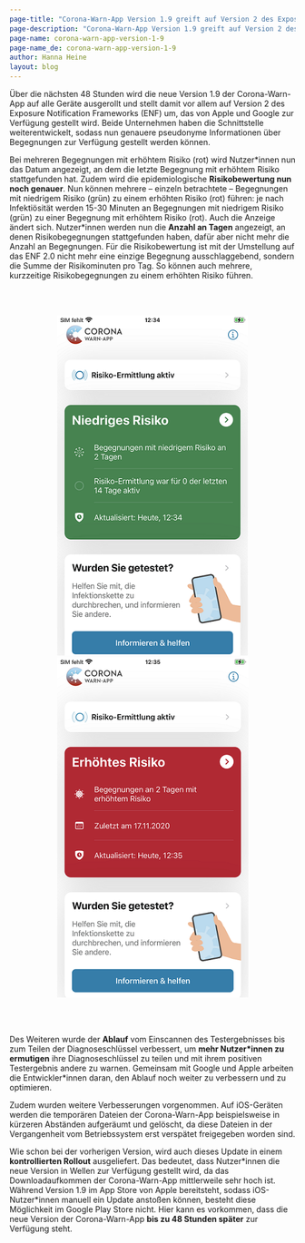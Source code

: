 ```yaml
---
page-title: "Corona-Warn-App Version 1.9 greift auf Version 2 des Exposure Notification Framework zurück"
page-description: "Corona-Warn-App Version 1.9 greift auf Version 2 des Exposure Notification Framework zurück"
page-name: corona-warn-app-version-1-9
page-name_de: corona-warn-app-version-1-9
author: Hanna Heine
layout: blog
---
```

 
Über die nächsten 48 Stunden wird die neue Version 1.9 der Corona-Warn-App auf alle Geräte ausgerollt und stellt damit vor allem auf  Version 2 des Exposure Notification Frameworks (ENF) um, das von Apple und Google zur Verfügung gestellt wird. Beide Unternehmen haben die Schnittstelle weiterentwickelt, sodass nun genauere pseudonyme Informationen über Begegnungen zur Verfügung  gestellt werden können.
 
<!-- overview -->

Bei mehreren Begegnungen mit erhöhtem Risiko (rot) wird Nutzer\*innen nun das Datum angezeigt, an dem die letzte Begegnung mit erhöhtem Risiko stattgefunden hat. Zudem wird die epidemiologische **Risikobewertung nun noch genauer**. Nun können mehrere – einzeln betrachtete – Begegnungen mit niedrigem Risiko (grün) zu einem erhöhten Risiko (rot) führen: je nach Infektiösität werden 15-30 Minuten an Begegnungen mit niedrigem Risiko (grün) zu einer Begegnung mit erhöhtem Risiko (rot). Auch die Anzeige ändert sich. Nutzer\*innen werden nun die **Anzahl an Tagen** angezeigt, an denen Risikobegegnungen stattgefunden haben, dafür aber nicht mehr die Anzahl an Begegnungen. Für die Risikobewertung ist mit der Umstellung auf das ENF 2.0 nicht mehr eine einzige Begegnung ausschlaggebend, sondern die Summe der Risikominuten pro Tag. So können auch mehrere, kurzzeitige Risikobegegnungen zu einem erhöhten Risiko führen.


  
<br></br>

<center> <img src="./cwa-low-risk-sreenshot.jpg" title="Corona-Warn-App Low Risk" style="align: center"> <img src="./cwa-high-risk-screenshot.jpg" title="Corona-Warn-App Low Risk" style="align: center"> </center>

<br></br>


Des Weiteren wurde der **Ablauf** vom Einscannen des Testergebnisses bis zum Teilen der Diagnoseschlüssel verbessert, um **mehr Nutzer\*innen zu ermutigen** ihre Diagnoseschlüssel zu teilen und mit ihrem positiven Testergebnis andere zu warnen. Gemeinsam mit Google und Apple arbeiten die Entwickler\*innen daran, den Ablauf noch weiter zu verbessern und zu optimieren. 

Zudem wurden weitere Verbesserungen vorgenommen. Auf iOS-Geräten werden die temporären Dateien der Corona-Warn-App beispielsweise in kürzeren Abständen aufgeräumt und gelöscht, da diese Dateien in der Vergangenheit vom Betriebssystem erst verspätet freigegeben worden sind. 

Wie schon bei der vorherigen Version, wird auch dieses Update in einem **kontrollierten Rollout** ausgeliefert. Das bedeutet, dass Nutzer\*innen die neue Version in Wellen zur Verfügung gestellt wird, da das Downloadaufkommen der Corona-Warn-App mittlerweile sehr hoch ist. Während Version 1.9 im App Store von Apple bereitsteht, sodass iOS-Nutzer\*innen manuell ein Update anstoßen können, besteht diese Möglichkeit im Google Play Store nicht. Hier kann es vorkommen, dass die neue Version der Corona-Warn-App **bis zu 48 Stunden später** zur Verfügung steht.


